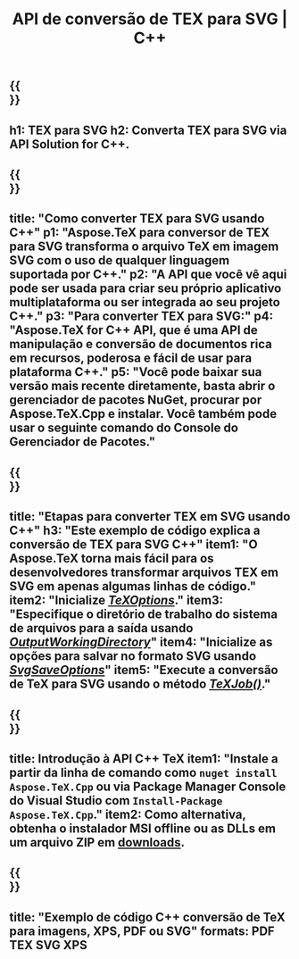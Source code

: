 ﻿---
translation: true
template: /_templates/_conversion-child-cpp.md
title: API de conversão de TEX para SVG | C++
description: Funcionalidade de conversão de TeX para SVG. Integre esta biblioteca C++ local em seu projeto ou use aplicativos multiplataforma para converter TeX em SVG.
keywords: tex para svg api cpp, tex2svg integrar c++
url: /cpp/conversion/tex-to-svg/
family: tex
platformtag: cpp
feature: conversion
informat: TEX
outformat: SVG
otherformats: BMP PNG JPEG TIFF PDF XPS
---

{{<section banner>}}
---
h1: TEX para SVG
h2: Converta TEX para SVG via API Solution for C++.
---

{{<section overview>}}
---
title: "Como converter TEX para SVG usando C++"
p1: "Aspose.TeX para conversor de TEX para SVG transforma o arquivo TeX em imagem SVG com o uso de qualquer linguagem suportada por C++."
p2: "A API que você vê aqui pode ser usada para criar seu próprio aplicativo multiplataforma ou ser integrada ao seu projeto C++."
p3: "Para converter TEX para SVG:"
p4: "Aspose.TeX for C++ API, que é uma API de manipulação e conversão de documentos rica em recursos, poderosa e fácil de usar para plataforma C++."
p5: "Você pode baixar sua versão mais recente diretamente, basta abrir o gerenciador de pacotes NuGet, procurar por Aspose.TeX.Cpp e instalar. Você também pode usar o seguinte comando do Console do Gerenciador de Pacotes."
---

{{<section feature1>}}
---
title: "Etapas para converter TEX em SVG usando C++"
h3: "Este exemplo de código explica a conversão de TEX para SVG C++"
item1: "O Aspose.TeX torna mais fácil para os desenvolvedores transformar arquivos TEX em SVG em apenas algumas linhas de código."
item2: "Inicialize [*TeXOptions*](https://reference.aspose.com/tex/cpp/class/aspose.te_x.te_x_options)."
item3: "Especifique o diretório de trabalho do sistema de arquivos para a saída usando [*OutputWorkingDirectory*](https://reference.aspose.com/tex/cpp/class/aspose.te_x.te_x_options#aa4f4ea6dab7db5ba1b40800495f16f63)"
item4: "Inicialize as opções para salvar no formato SVG usando [*SvgSaveOptions*](https://reference.aspose.com/tex/cpp/class/aspose.te_x.presentation.image.svg_save_options)"
item5: "Execute a conversão de TeX para SVG usando o método [*TeXJob()*](https://reference.aspose.com/tex/cpp/class/aspose.te_x.te_x_job)."
---

{{<section feature2>}}
---
title: Introdução à API C++ TeX
item1: "Instale a partir da linha de comando como ```nuget install Aspose.TeX.Cpp``` ou via Package Manager Console do Visual Studio com ```Install-Package Aspose.TeX.Cpp```."
item2: Como alternativa, obtenha o instalador MSI offline ou as DLLs em um arquivo ZIP em [downloads](https://releases.aspose.com/tex/cpp).
---

{{<section widget>}}
---
title: "Exemplo de código C++ conversão de TeX para imagens, XPS, PDF ou SVG"
formats: PDF TEX SVG XPS
---
